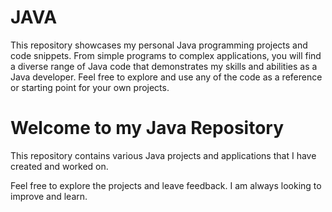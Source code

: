 # JAVA
This repository showcases my personal Java programming projects and code snippets. From simple programs to complex applications, you will find a diverse range of Java code that demonstrates my skills and abilities as a Java developer. Feel free to explore and use any of the code as a reference or starting point for your own projects. 
<html>
  <head>
    
  </head>
  <body>
    <h1>Welcome to my Java Repository</h1>
    <p>This repository contains various Java projects and applications that I have created and worked on.
    <p>Feel free to explore the projects and leave feedback. I am always looking to improve and learn.
   
   
  </body>
</html>
